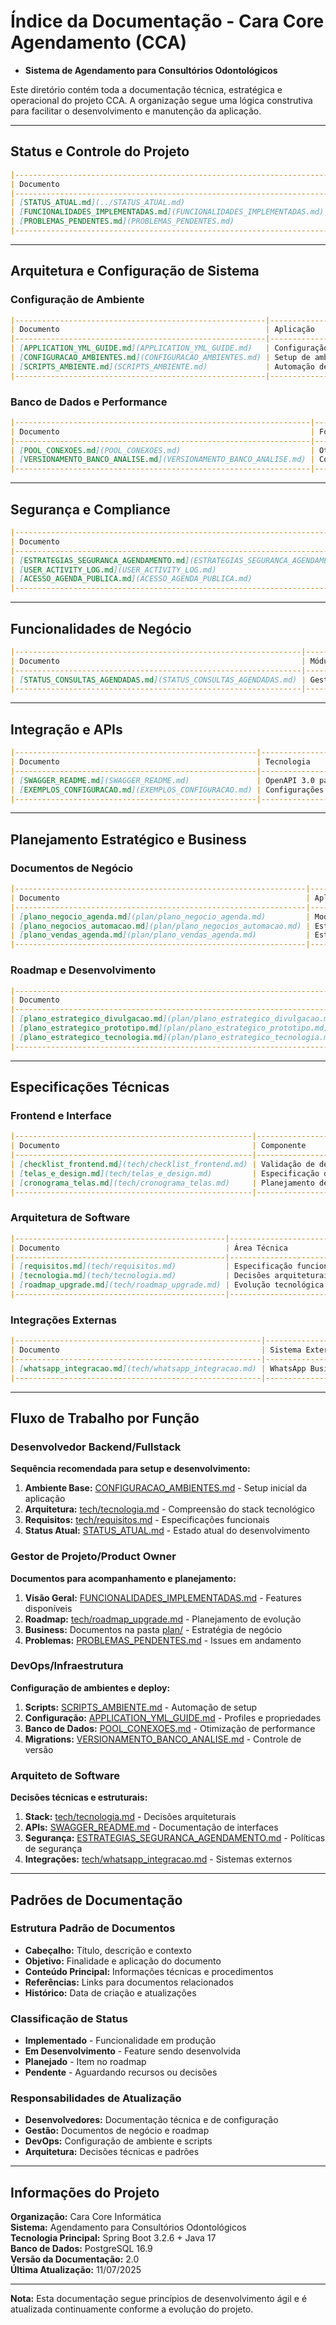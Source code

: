 # Índice da Documentação - Cara Core Agendamento (CCA)

- **Sistema de Agendamento para Consultórios Odontológicos**

Este diretório contém toda a documentação técnica, estratégica e operacional do projeto CCA. A organização segue uma lógica construtiva para facilitar o desenvolvimento e manutenção da aplicação.

---

## Status e Controle do Projeto

```markdown
|----------------------------------------------------------------------|------------------------------------------------------|------------------|
| Documento                                                            | Descrição                                            | Responsabilidade |
|----------------------------------------------------------------------|------------------------------------------------------|------------------|
| [STATUS_ATUAL.md](../STATUS_ATUAL.md)                                | Status completo do desenvolvimento e funcionalidades | Gestão de Projeto           |
| [FUNCIONALIDADES_IMPLEMENTADAS.md](FUNCIONALIDADES_IMPLEMENTADAS.md) | Lista detalhada de funcionalidades já implementadas  | Desenvolvimento   |
| [PROBLEMAS_PENDENTES.md](PROBLEMAS_PENDENTES.md)                     | Problemas conhecidos e suas soluções                 | Suporte Técnico           |
|----------------------------------------------------------------------|------------------------------------------------------|------------------|
```

---

## Arquitetura e Configuração de Sistema

### Configuração de Ambiente

```markdown
|--------------------------------------------------------|---------------------------------------------|-------------------------|
| Documento                                              | Aplicação                                   | Fase de Desenvolvimento |
|--------------------------------------------------------|---------------------------------------------|-------------------------|
| [APPLICATION_YML_GUIDE.md](APPLICATION_YML_GUIDE.md)   | Configuração de profiles e propriedades     | Setup Inicial           |
| [CONFIGURACAO_AMBIENTES.md](CONFIGURACAO_AMBIENTES.md) | Setup de ambientes (local, teste, produção) | DevOps                  |
| [SCRIPTS_AMBIENTE.md](SCRIPTS_AMBIENTE.md)             | Automação de inicialização                  | Produtividade           |
|--------------------------------------------------------|---------------------------------------------|-------------------------|
```

### Banco de Dados e Performance

```markdown
|------------------------------------------------------------------|---------------------------------------|----------------------|
| Documento                                                        | Foco Técnico                          | Impacto              |
|------------------------------------------------------------------|---------------------------------------|----------------------|
| [POOL_CONEXOES.md](POOL_CONEXOES.md)                             | Otimização de conexões com PostgreSQL | Performance          |
| [VERSIONAMENTO_BANCO_ANALISE.md](VERSIONAMENTO_BANCO_ANALISE.md) | Controle de migrations com Flyway     | Integridade de Dados |
|------------------------------------------------------------------|---------------------------------------|----------------------|
```

---

## Segurança e Compliance

```markdown
|------------------------------------------------------------------------------|-----------------------------------|----------------|
| Documento                                                                    | Área de Aplicação                 | Regulamentação |
|------------------------------------------------------------------------------|-----------------------------------|----------------|
| [ESTRATEGIAS_SEGURANCA_AGENDAMENTO.md](ESTRATEGIAS_SEGURANCA_AGENDAMENTO.md) | Proteção de dados de agendamentos | LGPD           |
| [USER_ACTIVITY_LOG.md](USER_ACTIVITY_LOG.md)                                 | Auditoria de ações dos usuários   | Compliance     |
| [ACESSO_AGENDA_PUBLICA.md](ACESSO_AGENDA_PUBLICA.md)                         | Controle de autorização           | Segurança      |
|------------------------------------------------------------------------------|-----------------------------------|----------------|
```

---

## Funcionalidades de Negócio

```markdown
|----------------------------------------------------------------|---------------------------------|-----------------|
| Documento                                                      | Módulo do Sistema               | Stakeholder     |
|----------------------------------------------------------------|---------------------------------|-----------------|
| [STATUS_CONSULTAS_AGENDADAS.md](STATUS_CONSULTAS_AGENDADAS.md) | Gestão de consultas e workflows | Usuários Finais |
|----------------------------------------------------------------|---------------------------------|-----------------|
```

---

## Integração e APIs

```markdown
|------------------------------------------------------|---------------------------------------|------------------------------|
| Documento                                            | Tecnologia                            | Finalidade                   |
|------------------------------------------------------|---------------------------------------|------------------------------|
| [SWAGGER_README.md](SWAGGER_README.md)               | OpenAPI 3.0 para documentação de APIs | Desenvolvimento e Integração |
| [EXEMPLOS_CONFIGURACAO.md](EXEMPLOS_CONFIGURACAO.md) | Configurações práticas do sistema     | Implementação                |
|------------------------------------------------------|---------------------------------------|------------------------------|
```

---

## Planejamento Estratégico e Business

### Documentos de Negócio

```markdown
|-----------------------------------------------------------------|-----------------------------------------|------------------|
| Documento                                                       | Aplicação no Negócio                    | Público-Alvo     |
|-----------------------------------------------------------------|-----------------------------------------|------------------|
| [plano_negocio_agenda.md](plan/plano_negocio_agenda.md)         | Modelagem de negócio para agendamentos  | Gestão Comercial |
| [plano_negocios_automacao.md](plan/plano_negocios_automacao.md) | Estratégias de automação de processos   | Operações        |
| [plano_vendas_agenda.md](plan/plano_vendas_agenda.md)           | Estratégias de comercialização          | Vendas           |
|-----------------------------------------------------------------|-----------------------------------------|------------------|
```

### Roadmap e Desenvolvimento

```markdown
|-------------------------------------------------------------------------|----------------------|-------------------------|
| Documento                                                               | Fase do Projeto      | Aplicação               |
|-------------------------------------------------------------------------|----------------------|-------------------------|
| [plano_estrategico_divulgacao.md](plan/plano_estrategico_divulgacao.md) | Lançamento           | Marketing e Comunicação |
| [plano_estrategico_prototipo.md](plan/plano_estrategico_prototipo.md)   | MVP                  | Validação de Conceito   |
| [plano_estrategico_tecnologia.md](plan/plano_estrategico_tecnologia.md) | Evolução Tecnológica | Arquitetura de Software |
|-------------------------------------------------------------------------|----------------------|-------------------------|
```

---

## Especificações Técnicas

### Frontend e Interface

```markdown
|-----------------------------------------------------|---------------------------------|-----------------------|
| Documento                                           | Componente                      | Framework             |
|-----------------------------------------------------|---------------------------------|-----------------------|
| [checklist_frontend.md](tech/checklist_frontend.md) | Validação de desenvolvimento    | Thymeleaf + Bootstrap |
| [telas_e_design.md](tech/telas_e_design.md)         | Especificação de interfaces     | UI/UX                 |
| [cronograma_telas.md](tech/cronograma_telas.md)     | Planejamento de desenvolvimento | Gestão de Projeto     |
|-----------------------------------------------------|---------------------------------|-----------------------|
```

### Arquitetura de Software

```markdown
|-----------------------------------------------|-----------------------------------------|----------------------|
| Documento                                     | Área Técnica                            | Framework/Tecnologia |
|-----------------------------------------------|-----------------------------------------|----------------------|
| [requisitos.md](tech/requisitos.md)           | Especificação funcional e não funcional | Spring Boot          |
| [tecnologia.md](tech/tecnologia.md)           | Decisões arquiteturais                  | Java 17 + PostgreSQL |
| [roadmap_upgrade.md](tech/roadmap_upgrade.md) | Evolução tecnológica                    | Stack Completo       |
|-----------------------------------------------|-----------------------------------------|----------------------|
```

### Integrações Externas

```markdown
|-------------------------------------------------------|-----------------------|-------------------------|
| Documento                                             | Sistema Externo       | Status de Implementação |
|-------------------------------------------------------|-----------------------|-------------------------|
| [whatsapp_integracao.md](tech/whatsapp_integracao.md) | WhatsApp Business API | Em desenvolvimento      |
|-------------------------------------------------------|-----------------------|-------------------------|
```

---

## Fluxo de Trabalho por Função

### Desenvolvedor Backend/Fullstack

**Sequência recomendada para setup e desenvolvimento:**

1. **Ambiente Base:** [CONFIGURACAO_AMBIENTES.md](CONFIGURACAO_AMBIENTES.md) - Setup inicial da aplicação
2. **Arquitetura:** [tech/tecnologia.md](tech/tecnologia.md) - Compreensão do stack tecnológico  
3. **Requisitos:** [tech/requisitos.md](tech/requisitos.md) - Especificações funcionais
4. **Status Atual:** [STATUS_ATUAL.md](../STATUS_ATUAL.md) - Estado atual do desenvolvimento

### Gestor de Projeto/Product Owner

**Documentos para acompanhamento e planejamento:**

1. **Visão Geral:** [FUNCIONALIDADES_IMPLEMENTADAS.md](FUNCIONALIDADES_IMPLEMENTADAS.md) - Features disponíveis
2. **Roadmap:** [tech/roadmap_upgrade.md](tech/roadmap_upgrade.md) - Planejamento de evolução
3. **Business:** Documentos na pasta [plan/](plan/) - Estratégia de negócio
4. **Problemas:** [PROBLEMAS_PENDENTES.md](PROBLEMAS_PENDENTES.md) - Issues em andamento

### DevOps/Infraestrutura

**Configuração de ambientes e deploy:**

1. **Scripts:** [SCRIPTS_AMBIENTE.md](SCRIPTS_AMBIENTE.md) - Automação de setup
2. **Configuração:** [APPLICATION_YML_GUIDE.md](APPLICATION_YML_GUIDE.md) - Profiles e propriedades
3. **Banco de Dados:** [POOL_CONEXOES.md](POOL_CONEXOES.md) - Otimização de performance
4. **Migrations:** [VERSIONAMENTO_BANCO_ANALISE.md](VERSIONAMENTO_BANCO_ANALISE.md) - Controle de versão

### Arquiteto de Software

**Decisões técnicas e estruturais:**

1. **Stack:** [tech/tecnologia.md](tech/tecnologia.md) - Decisões arquiteturais
2. **APIs:** [SWAGGER_README.md](SWAGGER_README.md) - Documentação de interfaces
3. **Segurança:** [ESTRATEGIAS_SEGURANCA_AGENDAMENTO.md](ESTRATEGIAS_SEGURANCA_AGENDAMENTO.md) - Políticas de segurança
4. **Integrações:** [tech/whatsapp_integracao.md](tech/whatsapp_integracao.md) - Sistemas externos

---

## Padrões de Documentação

### Estrutura Padrão de Documentos

- **Cabeçalho:** Título, descrição e contexto
- **Objetivo:** Finalidade e aplicação do documento  
- **Conteúdo Principal:** Informações técnicas e procedimentos
- **Referências:** Links para documentos relacionados
- **Histórico:** Data de criação e atualizações

### Classificação de Status

- **Implementado** - Funcionalidade em produção
- **Em Desenvolvimento** - Feature sendo desenvolvida
- **Planejado** - Item no roadmap
- **Pendente** - Aguardando recursos ou decisões

### Responsabilidades de Atualização

- **Desenvolvedores:** Documentação técnica e de configuração
- **Gestão:** Documentos de negócio e roadmap
- **DevOps:** Configuração de ambiente e scripts
- **Arquitetura:** Decisões técnicas e padrões

---

## Informações do Projeto

**Organização:** Cara Core Informática  
**Sistema:** Agendamento para Consultórios Odontológicos  
**Tecnologia Principal:** Spring Boot 3.2.6 + Java 17  
**Banco de Dados:** PostgreSQL 16.9  
**Versão da Documentação:** 2.0  
**Última Atualização:** 11/07/2025

---

**Nota:** Esta documentação segue princípios de desenvolvimento ágil e é atualizada continuamente conforme a evolução do projeto.
